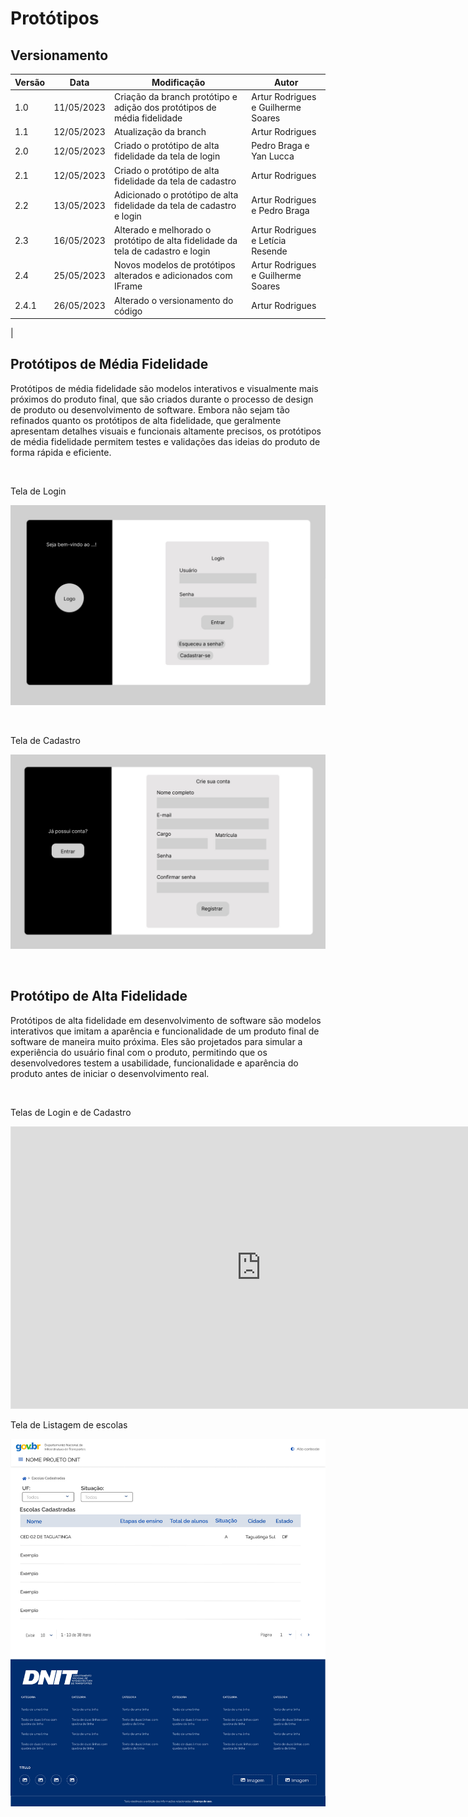 # Protótipos

## Versionamento 
| Versão | Data | Modificação | Autor | 
|--|--|--|--| 
|1.0| 11/05/2023 | Criação da branch protótipo e adição dos protótipos de média fidelidade | Artur Rodrigues e Guilherme Soares | 
|1.1| 12/05/2023 | Atualização da branch | Artur Rodrigues |
|2.0| 12/05/2023 | Criado o protótipo de alta fidelidade da tela de login | Pedro Braga e Yan Lucca |
|2.1| 12/05/2023 | Criado o protótipo de alta fidelidade da tela de cadastro | Artur Rodrigues |
|2.2| 13/05/2023 | Adicionado o protótipo de alta fidelidade da tela de cadastro e login| Artur Rodrigues e Pedro Braga |
|2.3| 16/05/2023 | Alterado e melhorado o protótipo de alta fidelidade da tela de cadastro e login| Artur Rodrigues e Letícia Resende|
|2.4| 25/05/2023 | Novos modelos de protótipos alterados e adicionados com IFrame | Artur Rodrigues e Guilherme Soares |
|2.4.1| 26/05/2023 | Alterado o versionamento do código | Artur Rodrigues |
|

## Protótipos de Média Fidelidade

Protótipos de média fidelidade são modelos interativos e visualmente mais próximos do produto final, que são criados durante o processo de design de produto ou desenvolvimento de software. Embora não sejam tão refinados quanto os protótipos de alta fidelidade, que geralmente apresentam detalhes visuais e funcionais altamente precisos, os protótipos de média fidelidade permitem testes e validações das ideias do produto de forma rápida e eficiente.

<br/>

Tela de Login

![Protótipo de Média Fidelidade - Tela de Login](../assets/prototipos/prototipoLogin.jpeg "alt")

<br/>

Tela de Cadastro

![Protótipo de Média Fidelidade - Tela de Cadastro](../assets/prototipos/prototipoCadastro.jpeg "alt")

<br/>

## Protótipo de Alta Fidelidade
Protótipos de alta fidelidade em desenvolvimento de software são modelos interativos que imitam a aparência e funcionalidade de um produto final de software de maneira muito próxima. Eles são projetados para simular a experiência do usuário final com o produto, permitindo que os desenvolvedores testem a usabilidade, funcionalidade e aparência do produto antes de iniciar o desenvolvimento real.

<br/>

Telas de Login e de Cadastro

<iframe style="border: 1px solid rgba(0, 0, 0, 0.1);" width="800" height="450" src="https://www.figma.com/embed?embed_host=share&url=https%3A%2F%2Fwww.figma.com%2Ffile%2FzyNXXEdSgbYnXQorSQPRgA%2FProt%25C3%25B3tipos-de-Alta-Fidelidade---DNIT%3Ftype%3Ddesign%26node-id%3D0%253A1%26t%3DubaasyO5KT0LLZS9-1" allowfullscreen></iframe>

<br/>

Tela de Listagem de escolas

![Prototipo de Alta Fidelidade - Tela de Listagem de Escolas](../assets/prototipos/Tela%20-%20Escolas%20Cadastradas.jpg "alt")
